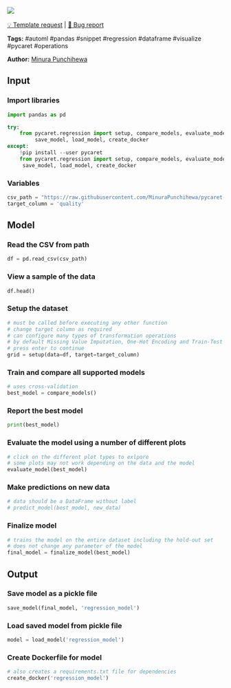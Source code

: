 <a href="https://app.naas.ai/user-redirect/naas/downloader?url=https://raw.githubusercontent.com/jupyter-naas/awesome-notebooks/master/PyCaret/PyCaret_automl_regression.ipynb" target="_parent"><img src="https://naasai-public.s3.eu-west-3.amazonaws.com/open_in_naas.svg"/></a><br><br><a href="https://github.com/jupyter-naas/awesome-notebooks/issues/new?assignees=&labels=&template=template-request.md&title=Tool+-+Action+of+the+notebook+">💡 Template request</a> | <a href="https://github.com/jupyter-naas/awesome-notebooks/issues/new?assignees=&labels=&template=bug_report.md&title=PyCaret+-+Automl+regression:+Error+short+description">🚨 Bug report</a>

**Tags:** #automl #pandas #snippet #regression #dataframe #visualize #pycaret #operations

**Author:** [Minura Punchihewa](https://www.linkedin.com/in/minurapunchihewa/)

## Input

### Import libraries


```python
import pandas as pd

try:
    from pycaret.regression import setup, compare_models, evaluate_model, predict_model, finalize_model, \
         save_model, load_model, create_docker
except:
    !pip install --user pycaret
    from pycaret.regression import setup, compare_models, evaluate_model, predict_model, finalize_model, \
     save_model, load_model, create_docker
```

### Variables


```python
csv_path = "https://raw.githubusercontent.com/MinuraPunchihewa/pycaret-automl/main/data/wine-quality.csv"
target_column = 'quality'
```

## Model

### Read the CSV from path


```python
df = pd.read_csv(csv_path)
```

### View a sample of the data


```python
df.head()
```

### Setup the dataset


```python
# must be called before executing any other function
# change target column as required
# can configure many types of transformation operations
# by default Missing Value Imputation, One-Hot Encoding and Train-Test Split operations will be performed
# press enter to continue
grid = setup(data=df, target=target_column)
```

### Train and compare all supported models


```python
# uses cross-validation
best_model = compare_models()
```

### Report the best model


```python
print(best_model)
```

### Evaluate the model using a number of different plots


```python
# click on the different plot types to exlpore
# some plots may not work depending on the data and the model
evaluate_model(best_model)
```

### Make predictions on new data


```python
# data should be a DataFrame without label
# predict_model(best_model, new_data)
```

### Finalize model


```python
# trains the model on the entire dataset including the hold-out set
# does not change any parameter of the model
final_model = finalize_model(best_model)
```

## Output

### Save model as a pickle file


```python
save_model(final_model, 'regression_model')
```

### Load saved model from pickle file


```python
model = load_model('regression_model')
```

### Create Dockerfile for model


```python
# also creates a requirements.txt file for dependencies
create_docker('regression_model')
```
